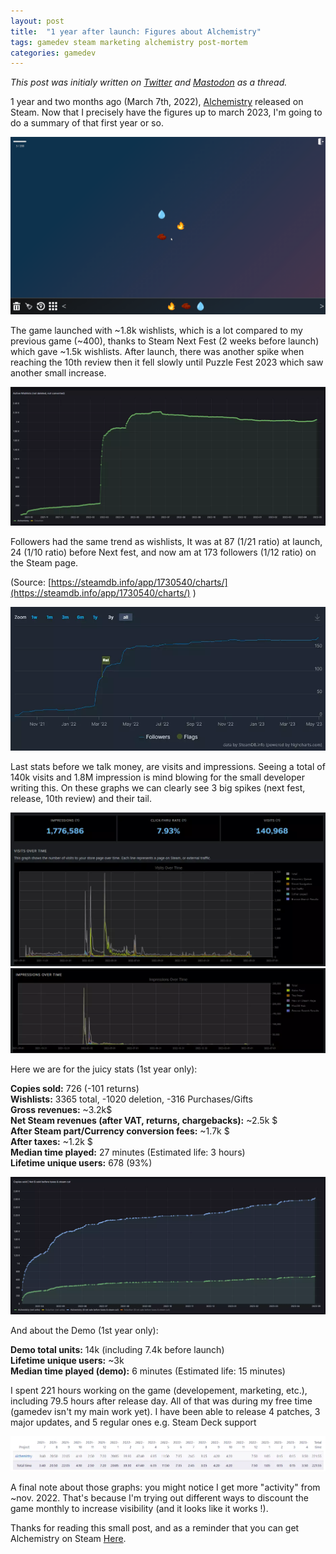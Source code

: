 ```yaml
---
layout: post
title:  "1 year after launch: Figures about Alchemistry"
tags: gamedev steam marketing alchemistry post-mortem
categories: gamedev
---
```


*This post was initialy written on [Twitter](https://twitter.com/DysnomiaStudio/status/1655492420803371010) and [Mastodon](https://mastodon.gamedev.place/@Elanis/110332183413305320) as a thread.*

1 year and two months ago (March 7th, 2022), [Alchemistry](https://store.steampowered.com/app/1730540/Alchemistry/) released on Steam. Now that I precisely have the figures up to march 2023, I'm going to do a summary of that first year or so.


![](/assets/img/2023-05-20_gameplay.gif)

The game launched with ~1.8k wishlists, which is a lot compared to my previous game (~400), thanks to Steam Next Fest (2 weeks before launch) which gave ~1.5k wishlists. After launch, there was another spike when reaching the 10th review then it fell slowly until Puzzle Fest 2023 which saw another small increase.

![](/assets/img/2023-05-20_wishlists.webp)

Followers had the same trend as wishlists, It was at 87 (1/21 ratio) at launch, 24 (1/10 ratio) before Next fest, and now am at 173 followers (1/12 ratio) on the Steam page.

(Source: [https://steamdb.info/app/1730540/charts/](https://steamdb.info/app/1730540/charts/) )

![](/assets/img/2023-05-20_followers.webp)

Last stats before we talk money, are visits and impressions. Seeing a total of 140k visits and 1.8M impression is mind blowing for the small developer writing this. On these graphs we can clearly see 3 big spikes (next fest, release, 10th review) and their tail.

![](/assets/img/2023-05-20_visits.webp)
![](/assets/img/2023-05-20_impressions.webp)

Here we are for the juicy stats (1st year only):  

**Copies sold:** 726 (-101 returns)  
**Wishlists:** 3365 total, -1020 deletion, -316 Purchases/Gifts  
**Gross revenues:** ~3.2k$  
**Net Steam revenues (after VAT, returns, chargebacks):** ~2.5k $  
**After Steam part/Currency conversion fees:** ~1.7k $  
**After taxes:** ~1.2k $  
**Median time played:** 27 minutes (Estimated life: 3 hours)  
**Lifetime unique users:** 678 (93%)  

![](/assets/img/2023-05-20_sold.webp)

And about the Demo (1st year only):  

**Demo total units:** 14k (including 7.4k before launch)  
**Lifetime unique users:** ~3k  
**Median time played (demo):** 6 minutes (Estimated life: 15 minutes)  

I spent 221 hours working on the game (developement, marketing, etc.), including 79.5 hours after release day. All of that was during my free time (gamedev isn't my main work yet). I have been able to release 4 patches, 3 major updates, and 5 regular ones e.g. Steam Deck support

![](/assets/img/2023-05-20_time_spent.webp)

A final note about those graphs: you might notice I get more "activity" from ~nov. 2022. That's because I'm trying out different ways to discount the game monthly to increase visibility (and it looks like it works !).

Thanks for reading this small post, and as a reminder that you can get Alchemistry on Steam [Here](https://store.steampowered.com/app/1730540/Alchemistry/).
